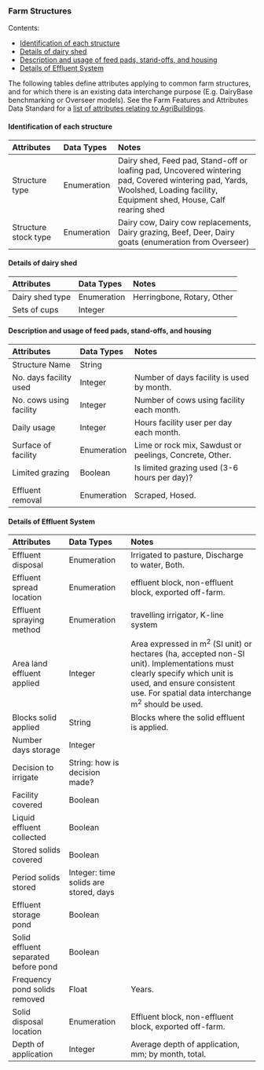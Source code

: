 ### Farm Structures

Contents:
* [Identification of each structure](#Identification-of-each-structure)
* [Details of dairy shed](#Details-of-dairy-shed)
* [Description and usage of feed pads, stand-offs, and housing](#Description-and-usage-of-feed-pads,-stand-offs,-and-housing)
* [Details of Effluent System](#Details-of-Effluent-System)

The following tables define attributes applying to common farm structures, and for which there is an existing data interchange purpose (E.g. DairyBase benchmarking or Overseer models).  See the Farm Features and Attributes Data Standard for a [list of attributes relating to AgriBuildings](docs/FFADS_Enumeration-Lists.md). 

#### Identification of each structure

Attributes | Data Types | Notes
:--------- | :--------- | :----
Structure type | Enumeration | Dairy shed, Feed pad, Stand-off or loafing pad, Uncovered wintering pad, Covered wintering pad, Yards, Woolshed, Loading facility, Equipment shed, House, Calf rearing shed
Structure stock type | Enumeration | Dairy cow, Dairy cow replacements, Dairy grazing, Beef, Deer, Dairy goats (enumeration from Overseer)

#### Details of dairy shed 

Attributes | Data Types | Notes
:--------- | :--------- | :----
Dairy shed type | Enumeration | Herringbone, Rotary, Other 
Sets of cups | Integer

#### Description and usage of feed pads, stand-offs, and housing

Attributes | Data Types | Notes
:--------- | :--------- | :----
Structure Name | String
No. days facility used | Integer | Number of days facility is used by month.
No. cows using facility | Integer | Number of cows using facility each month.
Daily usage	| Integer | Hours facility user per day each month.
Surface of facility	| Enumeration | Lime or rock mix, Sawdust or peelings, Concrete, Other.
Limited grazing	| Boolean | Is limited grazing used (3-6 hours per day)?
Effluent removal | Enumeration | Scraped, Hosed.

#### Details of Effluent System

Attributes | Data Types | Notes
:--------- | :--------- | :----
Effluent disposal | Enumeration |  Irrigated to pasture, Discharge to water, Both.
Effluent spread location | Enumeration | effluent block, non-effluent block, exported off-farm.
Effluent spraying method | Enumeration | travelling irrigator, K-line system
Area land effluent applied | Integer | Area expressed in m<sup>2</sup> (SI unit) or hectares (ha, accepted non-SI unit). Implementations must clearly specify which unit is used, and ensure consistent use. For spatial data interchange m<sup>2</sup> should be used. 
Blocks solid applied | String | Blocks where the solid effluent is applied.
Number days storage	| Integer
Decision to irrigate | String: how is decision made?
Facility covered | Boolean
Liquid effluent collected | Boolean
Stored solids covered | Boolean
Period solids stored | Integer: time solids are stored, days
Effluent storage pond | Boolean
Solid effluent separated before pond | Boolean
Frequency pond solids removed | Float | Years.
Solid disposal location	| Enumeration | Effluent block, non-effluent block, exported off-farm.
Depth of application | Integer | Average depth of application, mm; by month, total.

